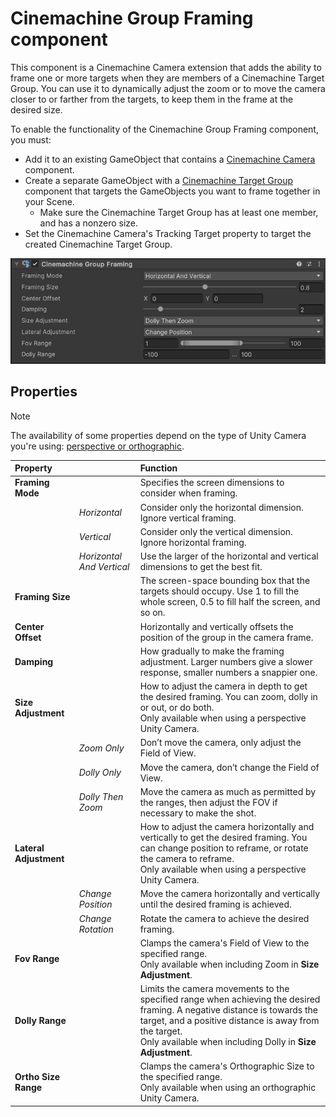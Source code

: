 # Cinemachine Group Framing component

This component is a Cinemachine Camera extension that adds the ability to frame one or more targets when they are members of a Cinemachine Target Group. You can use it to dynamically adjust the zoom or to move the camera closer to or farther from the targets, to keep them in the frame at the desired size.

To enable the functionality of the Cinemachine Group Framing component, you must:
* Add it to an existing GameObject that contains a [Cinemachine Camera](CinemachineCamera.md) component.
* Create a separate GameObject with a [Cinemachine Target Group](CinemachineTargetGroup.md) component that targets the GameObjects you want to frame together in your Scene.
  * Make sure the Cinemachine Target Group has at least one member, and has a nonzero size.
* Set the Cinemachine Camera's Tracking Target property to target the created Cinemachine Target Group.

![The Cinemachine Group Framing component and its properties in the Inspector.](images/ref-component-cinemachine-group-framing.png)

## Properties

> [!NOTE]
> The availability of some properties depend on the type of Unity Camera you're using: [perspective or orthographic](https://docs.unity3d.com/Manual/CamerasOverview.html).

| Property || Function |
| :--- | :--- | :--- |
| **Framing Mode** || Specifies the screen dimensions to consider when framing. |
|| _Horizontal_ | Consider only the horizontal dimension. Ignore vertical framing. |
|| _Vertical_ | Consider only the vertical dimension. Ignore horizontal framing. |
|| _Horizontal And Vertical_ | Use the larger of the horizontal and vertical dimensions to get the best fit. |
| **Framing Size** || The screen-space bounding box that the targets should occupy. Use 1 to fill the whole screen, 0.5 to fill half the screen, and so on. |
| **Center Offset** || Horizontally and vertically offsets the position of the group in the camera frame. |
| **Damping** || How gradually to make the framing adjustment. Larger numbers give a slower response, smaller numbers a snappier one. |
| **Size Adjustment** || How to adjust the camera in depth to get the desired framing. You can zoom, dolly in or out, or do both.<br />Only available when using a perspective Unity Camera. |
|| _Zoom Only_ | Don’t move the camera, only adjust the Field of View. |
|| _Dolly Only_ | Move the camera, don’t change the Field of View. |
|| _Dolly Then Zoom_ | Move the camera as much as permitted by the ranges, then adjust the FOV if necessary to make the shot. |
| **Lateral Adjustment** || How to adjust the camera horizontally and vertically to get the desired framing. You can change position to reframe, or rotate the camera to reframe.<br />Only available when using a perspective Unity Camera. |
|| _Change Position_ | Move the camera horizontally and vertically until the desired framing is achieved. |
|| _Change Rotation_ | Rotate the camera to achieve the desired framing. |
| **Fov Range** || Clamps the camera's Field of View to the specified range.<br />Only available when including Zoom in **Size Adjustment**. |
| **Dolly Range** || Limits the camera movements to the specified range when achieving the desired framing. A negative distance is towards the target, and a positive distance is away from the target.<br />Only available when including Dolly in **Size Adjustment**. |
| **Ortho Size Range** || Clamps the camera's Orthographic Size to the specified range.<br />Only available when using an orthographic Unity Camera. |
